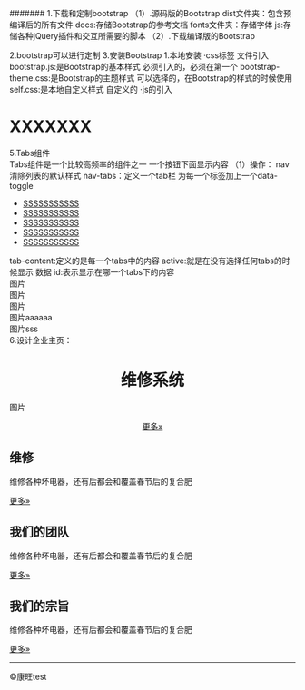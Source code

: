 #######
1.下载和定制bootstrap
    （1）.源码版的Bootstrap
        dist文件夹：包含预编译后的所有文件
        docs:存储Bootstrap的参考文档
        fonts文件夹：存储字体
        js:存储各种jQuery插件和交互所需要的脚本
    （2）.下载编译版的Bootstrap

2.bootstrap可以进行定制
3.安装Bootstrap
    1.本地安装
      ·css标签
        <link>文件引入
        bootstrap.js:是Bootstrap的基本样式
            必须引入的，必须在第一个
        bootstrap-theme.css:是Bootstrap的主题样式
            可以选择的，在Bootstrap的样式的时候使用
        self.css:是本地自定义样式
            自定义的
      ·js的引入
        <script>引入
        jQuery.js是jQuery库基础文件
        Bootstrap。js是BootStrap的插件源文件
    2.在线安装
        <link rel="sheet" href="http://cdn.bootcss.com/twitter-bootstrap/3.0.3/css/bootstrap.min.css">
4.实战：
    第一个开发练习
    <!DOCTYPE html>
    <html>
        <head>
            <meta charset="UTF-8">
            <link href="lib/bootstrap.css" rel="stylesheet" />
            <link href="lib/bootstrap-theme.css" rel="stylesheet"/>
            <title>test</title>
        </head>
        <body>
            <script src="lib/jquery.min.js"></script>
            <script src="lib/bootstrap.js"></script>
            <h1 class="btn btn-success">XXXXXXX</h1>
        </body>
    </html>
5.Tabs组件  
    Tabs组件是一个比较高频率的组件之一
    一个按钮下面显示内容
    （1）操作：
        nav清除列表的默认样式 nav-tabs：定义一个tab栏
        为每一个标签加上一个data-toggle
    	<ul class="nav nav-tabs">
			<li><a href="#tab1" data-toggle="tab">SSSSSSSSSSS</a></li>
			<li><a href="#tab2" data-toggle="tab">SSSSSSSSSSS</a></li>
			<li><a href="#tab3" data-toggle="tab">SSSSSSSSSSS</a></li>
			<li><a href="#tab4" data-toggle="tab">SSSSSSSSSSS</a></li>
			<li><a href="#tab5" data-toggle="tab">SSSSSSSSSSS</a></li>
		</ul>
        tab-content:定义的是每一个tabs中的内容
        active:就是在没有选择任何tabs的时候显示 数据 
        id:表示显示在哪一个tabs下的内容
		<div class="tab-content">
			<div class="tab-pane active" id="tab1">图片</div>
			<div class="tab-pane active" id="tab2">图片</div>
			<div class="tab-pane" id="tab2">图片</div>
			<div class="tab-pane" id="tab4">图片aaaaaa</div>
			<div class="tab-pane" id="tab5">图片sss</div>
		</div>
6.设计企业主页：
    <!--设计页面的匡宽  居中显示-->
		<div class="container">
			<!--标签为大屏幕-->
			<div class="jumbotron">
				<h1 align="center">维修系统</h1>
				<p>图片</p>
				<p align="center"><a class="btn" href="#">更多&raquo;</a></p>
			</div>
			<!--<div class="row">-->
				<div class="col-md-4">
					<h2>维修</h2>
					<p>维修各种坏电器，还有后都会和覆盖春节后的复合肥</p>
					<p><a class="btn" href="#">更多&raquo;</a></p>
				</div>
				<div class="col-md-4">
					<h2>我们的团队</h2>
					<p>维修各种坏电器，还有后都会和覆盖春节后的复合肥</p>
					<p><a href="#" class="btn">更多&raquo;</a></p>
				</div>
				<div class="col-md-4">
					<h2>我们的宗旨</h2>
					<p>维修各种坏电器，还有后都会和覆盖春节后的复合肥</p>
					<p><a href="#" class="btn">更多&raquo;</a></p>
				</div>
			<!--</div>	-->
			<hr/>
			<footer>
				<p>&copy;康旺test</p>
			</footer>
		</div>

    

